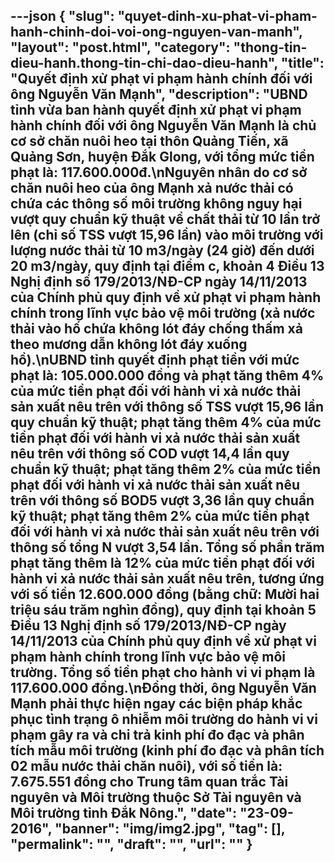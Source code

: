 ---json
{
    "slug": "quyet-dinh-xu-phat-vi-pham-hanh-chinh-doi-voi-ong-nguyen-van-manh",
    "layout": "post.html",
    "category": "thong-tin-dieu-hanh.thong-tin-chi-dao-dieu-hanh",
    "title": "Quyết định xử phạt vi phạm hành chính đối với ông Nguyễn Văn Mạnh",
    "description": "UBND tỉnh vừa ban hành quyết định xử phạt vi phạm hành chính đối với ông Nguyễn Văn Mạnh là chủ cơ sở chăn nuôi heo tại thôn Quảng Tiến, xã Quảng Sơn, huyện Đắk Glong, với tổng mức tiền phạt là: 117.600.000đ.\nNguyên nhân do cơ sở chăn nuôi heo của ông Mạnh xả nước thải có chứa các thông số môi trường không nguy hại vượt quy chuẩn kỹ thuật về chất thải từ 10 lần trở lên (chỉ số TSS vượt 15,96 lần) vào môi trường với lượng nước thải từ 10 m3/ngày (24 giờ) đến dưới 20 m3/ngày, quy định tại điểm c, khoản 4 Điều 13 Nghị định số 179/2013/NĐ-CP ngày 14/11/2013 của Chính phủ quy định về xử phạt vi phạm hành chính trong lĩnh vực bảo vệ môi trường (xả nước thải vào hố chứa không lót đáy chống thấm xả theo mương dẫn không lót đáy xuống hồ).\nUBND tỉnh quyết định phạt tiền với mức phạt là: 105.000.000 đồng và phạt tăng thêm 4% của mức tiền phạt đối với hành vi xả nước thải sản xuất nêu trên với thông số TSS vượt 15,96 lần quy chuẩn kỹ thuật; phạt tăng thêm 4% của mức tiền phạt đối với hành vi xả nước thải sản xuất nêu trên với thông số COD vượt 14,4 lần quy chuẩn kỹ thuật; phạt tăng thêm 2% của mức tiền phạt đối với hành vi xả nước thải sản xuất nêu trên với thông số BOD5 vượt 3,36 lần quy chuẩn kỹ thuật; phạt tăng thêm 2% của mức tiền phạt đối với hành vi xả nước thải sản xuất nêu trên với thông số tổng N vượt 3,54 lần. Tổng số phần trăm phạt tăng thêm là 12% của mức tiền phạt đối với hành vi xả nước thải sản xuất nêu trên, tương ứng với số tiền 12.600.000 đồng (bằng chữ: Mười hai triệu sáu trăm nghìn đồng), quy định tại khoản 5 Điều 13 Nghị định số 179/2013/NĐ-CP ngày 14/11/2013 của Chính phủ quy định về xử phạt vi phạm hành chính trong lĩnh vực bảo vệ môi trường. Tổng số tiền phạt cho hành vi vi phạm là 117.600.000 đồng.\nĐồng thời, ông Nguyễn Văn Mạnh phải thực hiện ngay các biện pháp khắc phục tình trạng ô nhiễm môi trường do hành vi vi phạm gây ra và chi trả kinh phí đo đạc và phân tích mẫu môi trường (kinh phí đo đạc và phân tích 02 mẫu nước thải chăn nuôi), với số tiền là: 7.675.551 đồng cho Trung tâm quan trắc Tài nguyên và Môi trường thuộc Sở Tài nguyên và Môi trường tỉnh Đắk Nông.",
    "date": "23-09-2016",
    "banner": "img/img2.jpg",
    "tag": [],
    "permalink": "",
    "draft": "",
    "url": ""
}
---
